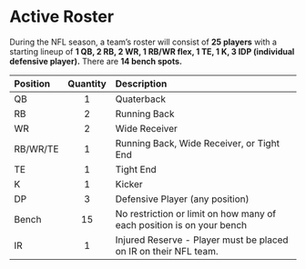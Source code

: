# Active Roster

During the NFL season, a team’s roster will consist of **25 players** with a starting lineup of **1 QB, 2 RB, 2 WR, 1 RB/WR flex, 1 TE, 1 K, 3 IDP (individual defensive player).**  There are **14 bench spots.**

| Position |Quantity|Description|
|:--------|:---:|:---|
|QB |1|Quaterback|
|RB|2|Running Back|
|WR|2|Wide Receiver|
|RB/WR/TE|1|Running Back, Wide Receiver, or Tight End|
|TE|1|Tight End|
|K|1|Kicker|
|DP|3|Defensive Player (any position)|
|Bench|15|No restriction or limit on how many of each position is on your bench|
|IR|1|Injured Reserve - Player must be placed on IR on their NFL team.|
